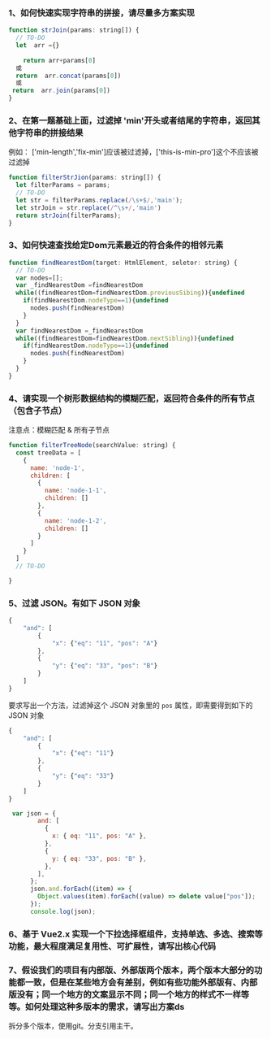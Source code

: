 ### 1、如何快速实现字符串的拼接，请尽量多方案实现
```javascript
function strJoin(params: string[]) {
  // TO-DO
  let  arr ={}
  
	return arr+params[0]
  或
  return  arr.concat(params[0])
  或
 return  arr.join(params[0])
}
```



### 2、在第一题基础上面，过滤掉 'min'开头或者结尾的字符串，返回其他字符串的拼接结果

例如： ['min-length','fix-min']应该被过滤掉，['this-is-min-pro']这个不应该被过滤掉

```javascript
function filterStrJion(params: string[]) {
  let filterParams = params;
  // TO-DO
  let str = filterParams.replace(/\s+$/,'main');                    
  let strJoin = str.replace(/^\s+/,'main')
  return strJoin(filterParams);
}
```

### 3、如何快速查找给定Dom元素最近的符合条件的相邻元素
```javascript
function findNearestDom(target: HtmlElement, seletor: string) {
  // TO-DO
  var nodes=[];
  var _findNearestDom =findNearestDom
  while((findNearestDom=findNearestDom.previousSibing)){undefined
    if(findNearestDom.nodeType==1){undefined
      nodes.push(findNearestDom)
    }
  }
  var findNearestDom =_findNearestDom
  while((findNearestDom=findNearestDom.nextSibling)){undefined
    if(findNearestDom.nodeType==1){undefined
      nodes.push(findNearestDom)
    }
  }
}
```

### 4、请实现一个树形数据结构的模糊匹配，返回符合条件的所有节点（包含子节点）
注意点：模糊匹配 & 所有子节点
```javascript
function filterTreeNode(searchValue: string) {
  const treeData = [
    {
      name: 'node-1',
      children: [
        {
          name: 'node-1-1',
          children: []
        },
        {
          name: 'node-1-2',
          children: []
        }
      ]
    }
  ]
  // TO-DO

}
```

### 5、过滤 JSON。有如下 JSON 对象
```js
{
    "and": [
        {
            "x": {"eq": "11", "pos": "A"}
        },
        {
            "y": {"eq": "33", "pos": "B"}
        }
    ]
}
```
要求写出一个方法，过滤掉这个 JSON 对象里的 `pos` 属性，即需要得到如下的 JSON 对象
```js
{
    "and": [
        {
            "x": {"eq": "11"}
        },
        {
            "y": {"eq": "33"}
        }
    ]
}
```

```javascript
 var json = {
        and: [
          {
            x: { eq: "11", pos: "A" },
          },
          {
            y: { eq: "33", pos: "B" },
          },
        ],
      };
      json.and.forEach((item) => {
        Object.values(item).forEach((value) => delete value["pos"]);
      });
      console.log(json);
```



### 6、基于 Vue2.x 实现一个下拉选择框组件，支持单选、多选、搜索等功能，最大程度满足复用性、可扩展性，请写出核心代码

### 7、假设我们的项目有内部版、外部版两个版本，两个版本大部分的功能都一致，但是在某些地方会有差别，例如有些功能外部版有、内部版没有；同一个地方的文案显示不同；同一个地方的样式不一样等等。如何处理这种多版本的需求，请写出方案ds

拆分多个版本，使用git。分支引用主干。

